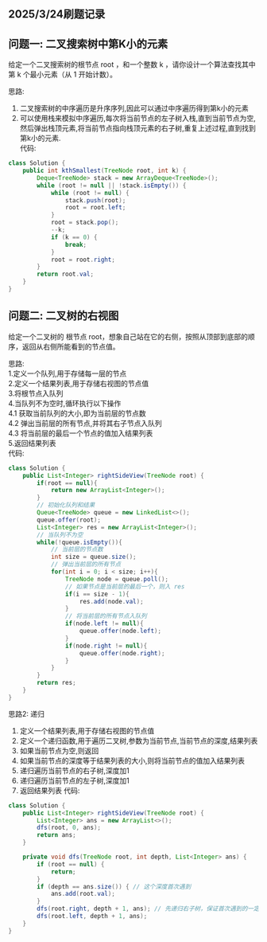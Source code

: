 ## 2025/3/24刷题记录
## 问题一: 二叉搜索树中第K小的元素
给定一个二叉搜索树的根节点 root ，和一个整数 k ，请你设计一个算法查找其中第 k 个最小元素（从 1 开始计数）。

思路:

1. 二叉搜索树的中序遍历是升序序列,因此可以通过中序遍历得到第k小的元素    
2. 可以使用栈来模拟中序遍历,每次将当前节点的左子树入栈,直到当前节点为空,然后弹出栈顶元素,将当前节点指向栈顶元素的右子树,重复上述过程,直到找到第k小的元素.  
代码:

```java
class Solution {
    public int kthSmallest(TreeNode root, int k) {
        Deque<TreeNode> stack = new ArrayDeque<TreeNode>();
        while (root != null || !stack.isEmpty()) {
            while (root != null) {
                stack.push(root);
                root = root.left;
            }
            root = stack.pop();
            --k;
            if (k == 0) {
                break;
            }
            root = root.right;
        }
        return root.val;
    }
}
```

## 问题二: 二叉树的右视图
给定一个二叉树的 根节点 root，想象自己站在它的右侧，按照从顶部到底部的顺序，返回从右侧所能看到的节点值。

思路:  
    1.定义一个队列,用于存储每一层的节点   
    2.定义一个结果列表,用于存储右视图的节点值    
    3.将根节点入队列    
    4.当队列不为空时,循环执行以下操作  
        4.1 获取当前队列的大小,即为当前层的节点数  
        4.2 弹出当前层的所有节点,并将其右子节点入队列  
        4.3 将当前层的最后一个节点的值加入结果列表  
    5.返回结果列表  
代码:  
   
```java
class Solution {
    public List<Integer> rightSideView(TreeNode root) {
        if(root == null){
            return new ArrayList<Integer>();
        }
        // 初始化队列和结果
        Queue<TreeNode> queue = new LinkedList<>();
        queue.offer(root);
        List<Integer> res = new ArrayList<Integer>();
        // 当队列不为空
        while(!queue.isEmpty()){
            // 当前层的节点数
            int size = queue.size();
            // 弹出当前层的所有节点
            for(int i = 0; i < size; i++){
                TreeNode node = queue.poll();
                // 如果节点是当前层的最后一个，则入 res
                if(i == size - 1){
                    res.add(node.val);
                }
                // 将当前层的所有节点入队列
                if(node.left != null){
                    queue.offer(node.left);
                }
                if(node.right != null){
                    queue.offer(node.right);
                }
            }
        }
        return res;
    }
}
```

思路2: 递归

1. 定义一个结果列表,用于存储右视图的节点值
2. 定义一个递归函数,用于遍历二叉树,参数为当前节点,当前节点的深度,结果列表
3. 如果当前节点为空,则返回
4. 如果当前节点的深度等于结果列表的大小,则将当前节点的值加入结果列表
5. 递归遍历当前节点的右子树,深度加1
6. 递归遍历当前节点的左子树,深度加1
7. 返回结果列表
代码:
```java
class Solution {
    public List<Integer> rightSideView(TreeNode root) {
        List<Integer> ans = new ArrayList<>();
        dfs(root, 0, ans);
        return ans;
    }

    private void dfs(TreeNode root, int depth, List<Integer> ans) {
        if (root == null) {
            return;
        }
        if (depth == ans.size()) { // 这个深度首次遇到
            ans.add(root.val);
        }
        dfs(root.right, depth + 1, ans); // 先递归右子树，保证首次遇到的一定是最右边的节点
        dfs(root.left, depth + 1, ans);
    }
}
```